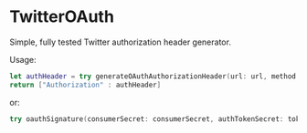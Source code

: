 # TwitterOAuth

Simple, fully tested Twitter authorization header generator.

Usage:

```Swift
let authHeader = try generateOAuthAuthorizationHeader(url: url, method: method, queries: ["list_id" : id])
return ["Authorization" : authHeader]
```

or:

```Swift
try oauthSignature(consumerSecret: consumerSecret, authTokenSecret: tokenSecret, baseURL: url, method: method, parameters: parameters)
```
